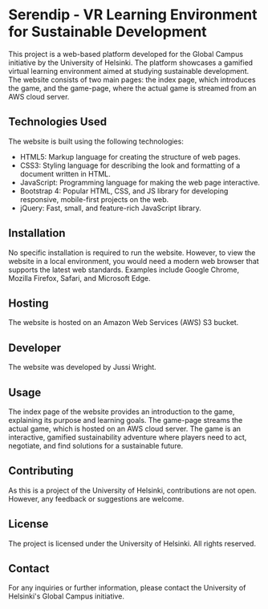 # Serendip - VR Learning Environment for Sustainable Development

This project is a web-based platform developed for the Global Campus initiative by the University of Helsinki. The platform showcases a gamified virtual learning environment aimed at studying sustainable development. The website consists of two main pages: the index page, which introduces the game, and the game-page, where the actual game is streamed from an AWS cloud server.

## Technologies Used

The website is built using the following technologies:

- HTML5: Markup language for creating the structure of web pages.
- CSS3: Styling language for describing the look and formatting of a document written in HTML.
- JavaScript: Programming language for making the web page interactive.
- Bootstrap 4: Popular HTML, CSS, and JS library for developing responsive, mobile-first projects on the web.
- jQuery: Fast, small, and feature-rich JavaScript library.

## Installation

No specific installation is required to run the website. However, to view the website in a local environment, you would need a modern web browser that supports the latest web standards. Examples include Google Chrome, Mozilla Firefox, Safari, and Microsoft Edge.

## Hosting

The website is hosted on an Amazon Web Services (AWS) S3 bucket.

## Developer

The website was developed by Jussi Wright.

## Usage

The index page of the website provides an introduction to the game, explaining its purpose and learning goals. The game-page streams the actual game, which is hosted on an AWS cloud server. The game is an interactive, gamified sustainability adventure where players need to act, negotiate, and find solutions for a sustainable future.

## Contributing

As this is a project of the University of Helsinki, contributions are not open. However, any feedback or suggestions are welcome.

## License

The project is licensed under the University of Helsinki. All rights reserved.

## Contact

For any inquiries or further information, please contact the University of Helsinki's Global Campus initiative.
